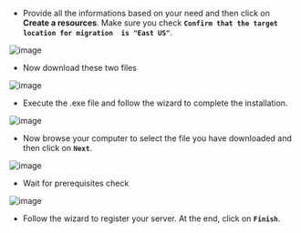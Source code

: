 - Provide all the informations based on your need and then click on **Create a resources**. Make sure you check **`Confirm that the target location for migration  is "East US"`**.

![image](https://github.com/user-attachments/assets/dc8c3efa-407e-4ab0-983a-23e95437fd27)

- Now download these two files

![image](https://github.com/user-attachments/assets/8fb0191a-7d72-4b5f-84ff-e7a24651fb03)

- Execute the .exe file and follow the wizard to complete the installation.


![image](https://github.com/user-attachments/assets/e0e77d34-8200-47c8-b8fa-ed8e010e6725)

- Now browse your computer to select the file you have downloaded and then click on **`Next`**.


![image](https://github.com/user-attachments/assets/0f67884f-3f3e-4faf-b799-785c83739e71)


- Wait for prerequisites check


![image](https://github.com/user-attachments/assets/a330270c-273a-41a0-b379-18f35b98ab33)



- Follow the wizard to register your server. At the end, click on **`Finish`**.
